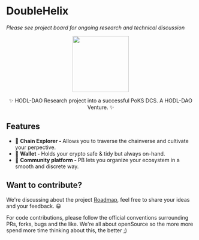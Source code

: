 # DoubleHelix

*Please see project board for ongoing research and technical discussion*

<div align="center">
  <p>
    <img src="https://i.imgur.com/3hIS3zV.png" width="150" />
  </p>
  <p>
    ✨ HODL-DAO Research project into a successful PoKS DCS. A HODL-DAO Venture. ✨
  </p>
</div>

## Features

* 🧭 <strong>Chain Explorer - </strong> Allows you to traverse the chainverse and cultivate your perpective.
* 👛 <strong>Wallet - </strong> Holds your crypto safe & tidy but always on-hand.
* 🍾 <strong>Community platform - </strong> PB lets you organize your ecosystem in a smooth and discrete way.





## Want to contribute?

We're discussing about the project [Roadmap](https://github.com/HODL-DAO/Roadmaps/tree/master/output/DoubleHelix), feel free to share your ideas and your feedback. 😀

For code contributions, please follow the official conventions surrounding PRs, forks, bugs and the like. We're all about openSource so the more more spend more time thinking about this, the better ;)
